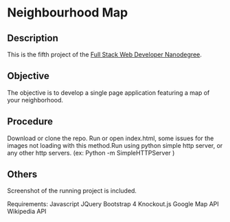 # Neighbourhood Map
  
## Description
This is the fifth project of the [Full Stack Web Developer Nanodegree](https://in.udacity.com/course/full-stack-web-developer-nanodegree--nd004/?).

## Objective
The objective is to develop a single page application featuring a map of your neighborhood.

## Procedure
Download or clone the repo.
Run or open index.html, some issues for the images not loading with this method.Run using python simple http server, or any other http servers. (ex: Python -m SimpleHTTPServer )

## Others
Screenshot of the running project is included.


Requirements:
Javascript
JQuery
Bootstrap 4
Knockout.js
Google Map API
Wikipedia API


